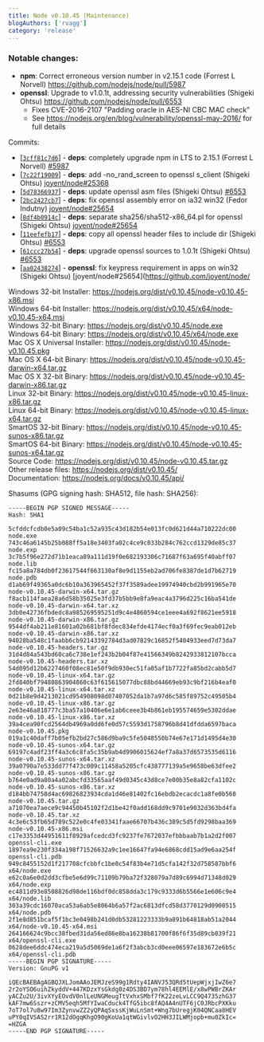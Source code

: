 ```yaml
---
title: Node v0.10.45 (Maintenance)
blogAuthors: ['rvagg']
category: 'release'
---
```

<!--lint disable prohibited-strings-->
<!--lint disable maximum-line-length-->
<!--lint disable no-literal-urls-->
<!--lint disable no-shortcut-reference-link-->

### Notable changes:

* **npm**: Correct erroneous version number in v2.15.1 code (Forrest L Norvell) https://github.com/nodejs/node/pull/5987
* **openssl**: Upgrade to v1.0.1t, addressing security vulnerabilities (Shigeki Ohtsu) https://github.com/nodejs/node/pull/6553
  * Fixes CVE-2016-2107 "Padding oracle in AES-NI CBC MAC check"
  * See https://nodejs.org/en/blog/vulnerability/openssl-may-2016/ for full details

Commits:

* [[`3cff81c7d6`](https://github.com/nodejs/node/commit/3cff81c7d6)] - **deps**: completely upgrade npm in LTS to 2.15.1 (Forrest L Norvell) [#5987](https://github.com/nodejs/node/pull/5987)
* [[`7c22f19009`](https://github.com/nodejs/node/commit/7c22f19009)] - **deps**: add -no_rand_screen to openssl s_client (Shigeki Ohtsu) [joyent/node#25368](https://github.com/joyent/node/pull/25368)
* [[`5d78366937`](https://github.com/nodejs/node/commit/5d78366937)] - **deps**: update openssl asm files (Shigeki Ohtsu) [#6553](https://github.com/nodejs/node/pull/6553)
* [[`2bc2427cb7`](https://github.com/nodejs/node/commit/2bc2427cb7)] - **deps**: fix openssl assembly error on ia32 win32 (Fedor Indutny) [joyent/node#25654](https://github.com/joyent/node/pull/25654)
* [[`8df4b0914c`](https://github.com/nodejs/node/commit/8df4b0914c)] - **deps**: separate sha256/sha512-x86_64.pl for openssl (Shigeki Ohtsu) [joyent/node#25654](https://github.com/joyent/node/pull/25654)
* [[`11eefefb17`](https://github.com/nodejs/node/commit/11eefefb17)] - **deps**: copy all openssl header files to include dir (Shigeki Ohtsu) [#6553](https://github.com/nodejs/node/pull/6553)
* [[`61ccc27b54`](https://github.com/nodejs/node/commit/61ccc27b54)] - **deps**: upgrade openssl sources to 1.0.1t (Shigeki Ohtsu) [#6553](https://github.com/nodejs/node/pull/6553)
* [[`aa02438274`](https://github.com/nodejs/node/commit/aa02438274)] - **openssl**: fix keypress requirement in apps on win32 (Shigeki Ohtsu) [joyent/node#25654](https://github.com/joyent/node/

Windows 32-bit Installer: https://nodejs.org/dist/v0.10.45/node-v0.10.45-x86.msi<br>
Windows 64-bit Installer: https://nodejs.org/dist/v0.10.45/x64/node-v0.10.45-x64.msi<br>
Windows 32-bit Binary: https://nodejs.org/dist/v0.10.45/node.exe<br>
Windows 64-bit Binary: https://nodejs.org/dist/v0.10.45/x64/node.exe<br>
Mac OS X Universal Installer: https://nodejs.org/dist/v0.10.45/node-v0.10.45.pkg<br>
Mac OS X 64-bit Binary: https://nodejs.org/dist/v0.10.45/node-v0.10.45-darwin-x64.tar.gz<br>
Mac OS X 32-bit Binary: https://nodejs.org/dist/v0.10.45/node-v0.10.45-darwin-x86.tar.gz<br>
Linux 32-bit Binary: https://nodejs.org/dist/v0.10.45/node-v0.10.45-linux-x86.tar.gz<br>
Linux 64-bit Binary: https://nodejs.org/dist/v0.10.45/node-v0.10.45-linux-x64.tar.gz<br>
SmartOS 32-bit Binary: https://nodejs.org/dist/v0.10.45/node-v0.10.45-sunos-x86.tar.gz<br>
SmartOS 64-bit Binary: https://nodejs.org/dist/v0.10.45/node-v0.10.45-sunos-x64.tar.gz<br>
Source Code: https://nodejs.org/dist/v0.10.45/node-v0.10.45.tar.gz<br>
Other release files: https://nodejs.org/dist/v0.10.45/<br>
Documentation: https://nodejs.org/docs/v0.10.45/api/

Shasums (GPG signing hash: SHA512, file hash: SHA256):

```
-----BEGIN PGP SIGNED MESSAGE-----
Hash: SHA1

5cfddcfcdb0e5a09c54ba1c52a935c43d182b54e013fc0d621d44a710222dc00  node.exe
743c46a6145b25b088ff5a18e3403fa02c4ce9c033b284c762ccd1329de85c37  node.exp
3c7b5f96e272d71b1eaca89a111d19f0e682193306c71687f63a695f40abff07  node.lib
fc15a8a784db0f23617544f663130af8e9d1155eb2ad706fe8387de1d7b62719  node.pdb
d1ab69f49365a0dc6b10a363965452f37f3589adee19974940cbd2b991965e70  node-v0.10.45-darwin-x64.tar.gz
f8acb114faea28a6d58b35025e3fd37b5bb9e8fa9eac4a3796d225c16ba541de  node-v0.10.45-darwin-x64.tar.xz
3db0e42736fbdedc8a985269595251d9c4e4860594ce1eee4a692f8621ee5918  node-v0.10.45-darwin-x86.tar.gz
9544df4ab211e81601a02b681bf8fdec834efde4174ecf0a3f69fec9eab012eb  node-v0.10.45-darwin-x86.tar.xz
94028ba548c1faabb6cb92143392784d3ad07829c16852f5404933eed7d73da7  node-v0.10.45-headers.tar.gz
31d4d84a543bd60ca6c738e1ef243b2b04f87e41566349b8242933812107bcca  node-v0.10.45-headers.tar.xz
54d095d12b6227460f08ec81e50f9db930ec51fa05af1b7722fa85bd2cabb5d7  node-v0.10.45-linux-x64.tar.gz
2fd840bf79480863904860c63f615615077dbc88bd44669eb93c9bf216b4eaf0  node-v0.10.45-linux-x64.tar.xz
0d21b8e9d4213021cd954908098d07407052da1b7a97d6c585f89752c49505b4  node-v0.10.45-linux-x86.tar.gz
2e63e46a818777c3ba57a10406e6e1ab6ceee3b4b861eb195574659e5302ddae  node-v0.10.45-linux-x86.tar.xz
39a4cea90fcd2564db4969a0dd6fe0d57c5593d1758796b8d41dfdda6597baca  node-v0.10.45.pkg
019a1c40daff7b05efb2bd27c586d9ba9c5fe5048550b74e67e171d1495d4e30  node-v0.10.45-sunos-x64.tar.gz
69197c4adf23ff4a3c6c8fa5c35b9ab4d9906015624ef7a8a37d6573535d6116  node-v0.10.45-sunos-x64.tar.xz
39a0790a7e533dd77f473c009c11458a5205cfc438777139a5e9658be63dfee2  node-v0.10.45-sunos-x86.tar.gz
b764e0ad9a80a4a02abcfd33565aaf49d0345c43d8ce7e00b35e8a82cfa1102c  node-v0.10.45-sunos-x86.tar.xz
d184bb74758d4ac69826823934cda1d46e81402fc16ebdb2ecacdc1a8fe0b568  node-v0.10.45.tar.gz
a71070ea7aece9c94450b45102f2d1be42f0add168dd9c9701e9032d363bd4fa  node-v0.10.45.tar.xz
4c3e6c53fb65d789c522e0c4fe03341faae66707b436c389c5d5fd9298baa369  node-v0.10.45-x86.msi
c17e3353d44951611f8929afcedcd3fc9237fe7672037efbbbaab7b1a2d2f007  openssl-cli.exe
1897ea9e230f334a198f71526632a9c1ee16647fa94e6868cdd15ad9e6aa254f  openssl-cli.pdb
949c8455152d1f217708cfcbbfc1be0c54f83b4e71d5cfa142f32d758587bbf6  x64/node.exe
e62c0a6e0d2dd3cfbe5e6d99c71109b79ba72f328079a7d89c6994d71348d029  x64/node.exp
ec4811d93e8508826d98de116bdf0dc858dda3c179c9333d6b5566e1e606c9e4  x64/node.lib
303a39cdc16070aca53a6ab5e8064b6a57f2ac6813dfcd58d3770129d0900515  x64/node.pdb
2f1e8d851bcaf5f1bc3e0498b241d0db53281223333b9a891b64818ab51a2044  x64/node-v0.10.45-x64.msi
264166624c9bcc38fbed31da56ed86e8ba16238b81700f86f6f35d89cb039f21  x64/openssl-cli.exe
0628dee6ddc474eca219a5d5069de1a6f2f3abcb3cd0eee06597e183672e6b5c  x64/openssl-cli.pdb
-----BEGIN PGP SIGNATURE-----
Version: GnuPG v1

iQEcBAEBAgAGBQJXLJomAAoJEMJzeS99g1Rdty4IANVJ53QRd5tUepWjxjIwZ6e7
2r2oYSO6uihZkyddV+447KDzxYsGkdg0z4DS3BD7ym78hl4EEMlE/x8wPWBrZKAr
yACZu2U/3ivXYyEOvdV0nlLeUNGMeugTtVxhxSMbf7fK22zeLvLCC9Q4735zhG37
kAF7mw6Sszr+zCMV5eqh5MfYIwaCduck4TfG5ibc8fAQ4A4nUTF6jC0JRbcPXKku
7oT7ol7u8w97Im3ZynvwZZ2yQPAqSxssKjWuLnSmt+Wng7bUregjK04QNCaa8HEV
uPY0qIVSAS2rr1R12dOgqKhgO90gKoUa1qtWGivlvO2HH3JILWMjopb+mu0ZkIc=
=HZGA
-----END PGP SIGNATURE-----

```
